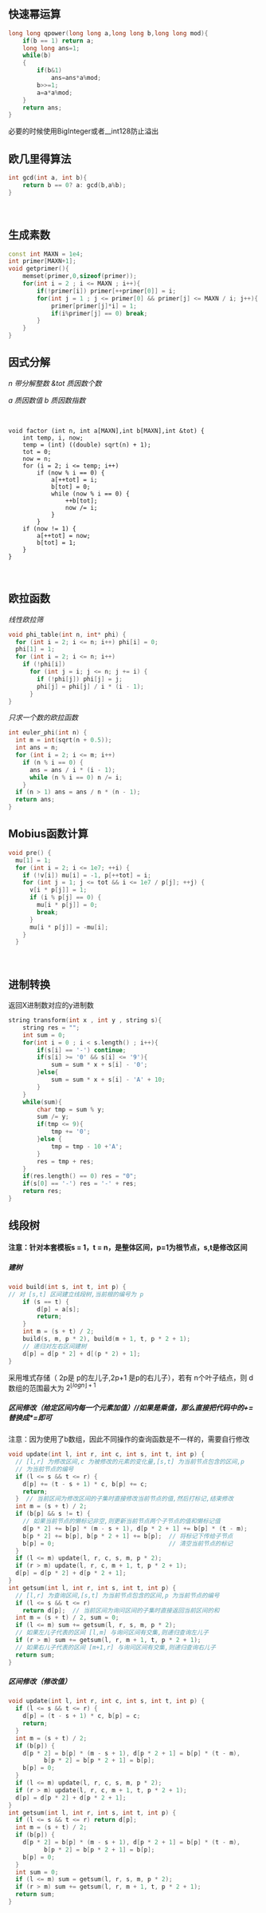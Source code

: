 ## 快速幂运算

```c++
long long qpower(long long a,long long b,long long mod){
	if(b == 1) return a;
	long long ans=1;
    while(b)
    {
        if(b&1)
            ans=ans*a%mod;
        b>>=1;
        a=a*a%mod;
    }
    return ans;
}

```

  必要的时候使用BigInteger或者__int128防止溢出                                                 

## 欧几里得算法

```c++
int gcd(int a, int b){
    return b == 0? a: gcd(b,a%b);
}
```

​                                                                                      

## 生成素数

```c++
const int MAXN = 1e4;
int primer[MAXN+1];
void getprimer(){
    memset(primer,0,sizeof(primer));
    for(int i = 2 ; i <= MAXN ; i++){
        if(!primer[i]) primer[++primer[0]] = i;
        for(int j = 1 ; j <= primer[0] && primer[j] <= MAXN / i; j++){
            primer[primer[j]*i] = 1;
            if(i%primer[j] == 0) break;
        }
    }
}

```





## 因式分解

*n* *带分解整数                      &tot* *质因数个数*

*a* *质因数值                        b* *质因数指数*

​                                                                                      



```
void factor (int n, int a[MAXN],int b[MAXN],int &tot) {
    int temp, i, now;
    temp = (int) ((double) sqrt(n) + 1);
    tot = 0;
    now = n;
    for (i = 2; i <= temp; i++)
        if (now % i == 0) {
            a[++tot] = i;
            b[tot] = 0;
            while (now % i == 0) {
                ++b[tot];
                now /= i;
            }
        }
    if (now != 1) {
        a[++tot] = now;
        b[tot] = 1;
    }
}
```



​                                                                                 

## 欧拉函数
*线性欧拉筛*
```c++
void phi_table(int n, int* phi) {
  for (int i = 2; i <= n; i++) phi[i] = 0;
  phi[1] = 1;
  for (int i = 2; i <= n; i++)
    if (!phi[i])
      for (int j = i; j <= n; j += i) {
        if (!phi[j]) phi[j] = j;
        phi[j] = phi[j] / i * (i - 1);
      }
}
```


*只求一个数的欧拉函数*

```c++
int euler_phi(int n) {
  int m = int(sqrt(n + 0.5));
  int ans = n;
  for (int i = 2; i <= m; i++)
    if (n % i == 0) {
      ans = ans / i * (i - 1);
      while (n % i == 0) n /= i;
    }
  if (n > 1) ans = ans / n * (n - 1);
  return ans;
}
```



## Mobius函数计算



```c++
void pre() {
  mu[1] = 1;
  for (int i = 2; i <= 1e7; ++i) {
    if (!v[i]) mu[i] = -1, p[++tot] = i;
    for (int j = 1; j <= tot && i <= 1e7 / p[j]; ++j) {
      v[i * p[j]] = 1;
      if (i % p[j] == 0) {
        mu[i * p[j]] = 0;
        break;
      }
      mu[i * p[j]] = -mu[i];
    }
  }
```




​                                                                             



## 进制转换

返回X进制数对应的y进制数

```c++
string transform(int x , int y , string s){
	string res = "";
	int sum = 0;
	for(int i = 0 ; i < s.length() ; i++){
		if(s[i] == '-') continue;
		if(s[i] >= '0' && s[i] <= '9'){
			sum = sum * x + s[i] - '0';
		}else{
			sum = sum * x + s[i] - 'A' + 10;
		}
	}
	while(sum){
		char tmp = sum % y;
		sum /= y;
		if(tmp <= 9){
			tmp += '0';
		}else {
			tmp = tmp - 10 +'A';
		}
		res = tmp + res;
	}
	if(res.length() == 0) res = "0";
	if(s[0] == '-') res = '-' + res;
	return res;
}

```



## 线段树

#### 注意：针对本套模板s = 1，t = n，是整体区间，p=1为根节点，s,t是修改区间

##### 建树

```c++
void build(int s, int t, int p) {
// 对 [s,t] 区间建立线段树,当前根的编号为 p
	if (s == t) {
		d[p] = a[s];
		return;
	}
	int m = (s + t) / 2;
	build(s, m, p * 2), build(m + 1, t, p * 2 + 1);
	// 递归对左右区间建树
	d[p] = d[p * 2] + d[(p * 2) + 1];
}
```

采用堆式存储（  2p是 p的左儿子,2p+1 是p的右儿子），若有 n个叶子结点，则 d 数组的范围最大为
	$2^{\lfloor logn \rfloor+1}$

##### 区间修改（给定区间内每一个元素加值）//如果是乘值，那么直接把代码中的+=替换成*=即可

注意：因为使用了b数组，因此不同操作的查询函数是不一样的，需要自行修改

```c++
void update(int l, int r, int c, int s, int t, int p) {
  // [l,r] 为修改区间,c 为被修改的元素的变化量,[s,t] 为当前节点包含的区间,p
  // 为当前节点的编号
  if (l <= s && t <= r) {
    d[p] += (t - s + 1) * c, b[p] += c;
    return;
  }  // 当前区间为修改区间的子集时直接修改当前节点的值,然后打标记,结束修改
  int m = (s + t) / 2;
  if (b[p] && s != t) {
    // 如果当前节点的懒标记非空,则更新当前节点两个子节点的值和懒标记值
    d[p * 2] += b[p] * (m - s + 1), d[p * 2 + 1] += b[p] * (t - m);
    b[p * 2] += b[p], b[p * 2 + 1] += b[p];  // 将标记下传给子节点
    b[p] = 0;                                // 清空当前节点的标记
  }
  if (l <= m) update(l, r, c, s, m, p * 2);
  if (r > m) update(l, r, c, m + 1, t, p * 2 + 1);
  d[p] = d[p * 2] + d[p * 2 + 1];
}
int getsum(int l, int r, int s, int t, int p) {
  // [l,r] 为查询区间,[s,t] 为当前节点包含的区间,p 为当前节点的编号
  if (l <= s && t <= r)
    return d[p];  // 当前区间为询问区间的子集时直接返回当前区间的和
  int m = (s + t) / 2, sum = 0;
  if (l <= m) sum += getsum(l, r, s, m, p * 2);
  // 如果左儿子代表的区间 [l,m] 与询问区间有交集,则递归查询左儿子
  if (r > m) sum += getsum(l, r, m + 1, t, p * 2 + 1);
  // 如果右儿子代表的区间 [m+1,r] 与询问区间有交集,则递归查询右儿子
  return sum;
}
```

##### 区间修改（修改值）

```c++
void update(int l, int r, int c, int s, int t, int p) {
  if (l <= s && t <= r) {
    d[p] = (t - s + 1) * c, b[p] = c;
    return;
  }
  int m = (s + t) / 2;
  if (b[p]) {
    d[p * 2] = b[p] * (m - s + 1), d[p * 2 + 1] = b[p] * (t - m),
          b[p * 2] = b[p * 2 + 1] = b[p];
    b[p] = 0;
  }
  if (l <= m) update(l, r, c, s, m, p * 2);
  if (r > m) update(l, r, c, m + 1, t, p * 2 + 1);
  d[p] = d[p * 2] + d[p * 2 + 1];
}
int getsum(int l, int r, int s, int t, int p) {
  if (l <= s && t <= r) return d[p];
  int m = (s + t) / 2;
  if (b[p]) {
    d[p * 2] = b[p] * (m - s + 1), d[p * 2 + 1] = b[p] * (t - m),
          b[p * 2] = b[p * 2 + 1] = b[p];
    b[p] = 0;
  }
  int sum = 0;
  if (l <= m) sum = getsum(l, r, s, m, p * 2);
  if (r > m) sum += getsum(l, r, m + 1, t, p * 2 + 1);
  return sum;
}
```




